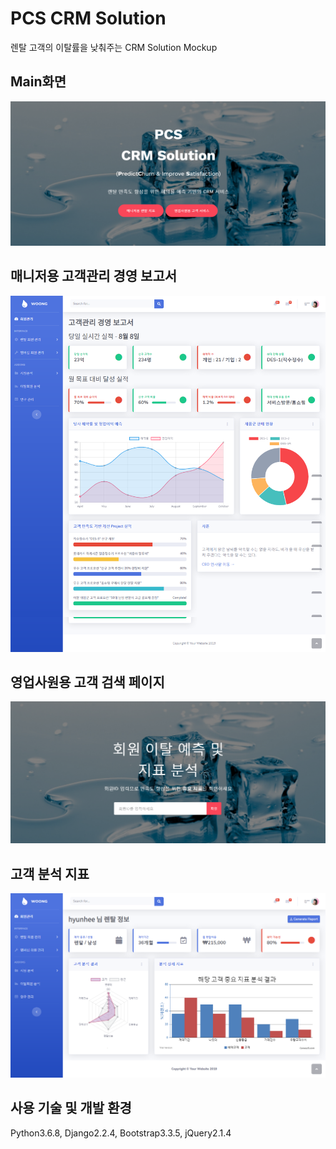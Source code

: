 # PCS CRM Solution
렌탈 고객의 이탈률을 낮춰주는 CRM Solution Mockup



## Main화면
![Main](https://github.com/hyunhee7/rental_live/blob/master/mywebsite/screenshot/main.png)

## 매니저용 고객관리 경영 보고서
![Manager](https://github.com/hyunhee7/rental_live/blob/master/mywebsite/screenshot/manager.png)

## 영업사원용 고객 검색 페이지
![sales_intro](https://github.com/hyunhee7/rental_live/blob/master/mywebsite/screenshot/saler_intro.png)

## 고객 분석 지표
![sales_analysis](https://github.com/hyunhee7/rental_live/blob/master/mywebsite/screenshot/saler_analysis.png)

## 사용 기술 및 개발 환경
Python3.6.8, Django2.2.4, Bootstrap3.3.5, jQuery2.1.4
